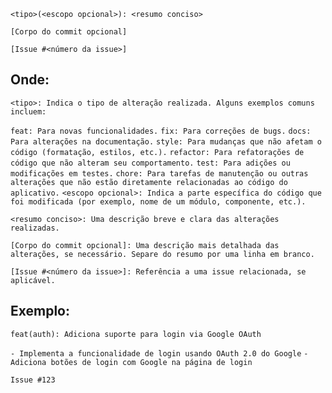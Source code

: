 ``<tipo>(<escopo opcional>): <resumo conciso>``

``[Corpo do commit opcional]``

``[Issue #<número da issue>]``

## Onde:

``<tipo>: Indica o tipo de alteração realizada. Alguns exemplos comuns incluem:``

``feat: Para novas funcionalidades.``
``fix: Para correções de bugs.``
``docs: Para alterações na documentação.``
``style: Para mudanças que não afetam o código (formatação, estilos, etc.).``
``refactor: Para refatorações de código que não alteram seu comportamento.``
``test: Para adições ou modificações em testes.``
``chore: Para tarefas de manutenção ou outras alterações que não estão diretamente relacionadas ao código do aplicativo.``
``<escopo opcional>: Indica a parte específica do código que foi modificada (por exemplo, nome de um módulo, componente, etc.).``

``<resumo conciso>: Uma descrição breve e clara das alterações realizadas.``

``[Corpo do commit opcional]: Uma descrição mais detalhada das alterações, se necessário. Separe do resumo por uma linha em branco.``

``[Issue #<número da issue>]: Referência a uma issue relacionada, se aplicável.``

## Exemplo:

``feat(auth): Adiciona suporte para login via Google OAuth``

``- Implementa a funcionalidade de login usando OAuth 2.0 do Google``
``- Adiciona botões de login com Google na página de login``

``Issue #123``
